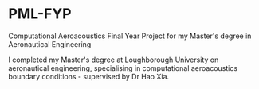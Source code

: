 # PML-FYP
Computational Aeroacoustics Final Year Project for my Master's degree in Aeronautical Engineering

I completed my Master's degree at Loughborough University on aeronautical engineering, specialising in computational aeroacoustics boundary conditions - supervised by Dr Hao Xia.
